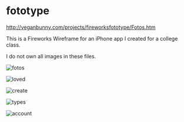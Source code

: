 fototype
========

http://veganbunny.com/projects/fireworksfototype/Fotos.htm

This is a Fireworks Wireframe for an iPhone app I created for a college class. 

I do not own all images in these files.

![fotos](http://veganbunny.com/portfolio/images/fototype/fotos.png)

![loved](http://veganbunny.com/portfolio/images/fototype/loved.png)

![create](http://veganbunny.com/portfolio/images/fototype/create.png)

![types](http://veganbunny.com/portfolio/images/fototype/types.png)

![account](http://veganbunny.com/portfolio/images/fototype/account.png)
